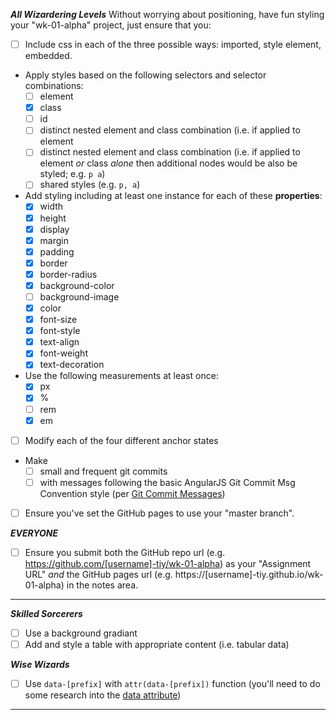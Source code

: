 _**All Wizardering Levels**_
Without worrying about positioning, have fun styling your "wk-01-alpha" project, just ensure that you:
- [ ] Include css in each of the three possible ways: imported, style element, embedded.
- Apply styles based on the following selectors and selector combinations:
  - [ ] element
  - [x] class
  - [ ] id
  - [ ] distinct nested element and class combination (i.e. if applied to element
  - [ ] distinct nested element and class combination (i.e. if applied to element _or_ class _alone_ then additional nodes would be also be styled;  e.g. `p a`)
  - [ ] shared styles (e.g. `p, a`)
- Add styling including at least one instance for each of these **properties**:
  - [x] width
  - [x] height
  - [x] display
  - [x] margin
  - [x] padding
  - [x] border
  - [x] border-radius
  - [x] background-color
  - [ ] background-image
  - [x] color
  - [x] font-size
  - [x] font-style
  - [x] text-align
  - [x] font-weight
  - [x] text-decoration
- Use the following measurements at least once:
  - [x] px
  - [x] %
  - [ ] rem
  - [x] em
- [ ] Modify each of the four different anchor states
- Make
  - [ ] small and frequent git commits
  - [ ] with messages following the basic AngularJS Git Commit Msg Convention style (per [Git Commit Messages](https://karma-runner.github.io/1.0/dev/git-commit-msg.html))
- [ ] Ensure you've set the GitHub pages to use your "master branch".

_**EVERYONE**_

- [ ] Ensure you submit both the GitHub repo url (e.g. https://github.com/[username]-tiy/wk-01-alpha) as your "Assignment URL" _and_ the GitHub pages url (e.g. https://[username]-tiy.github.io/wk-01-alpha) in the notes area.

*****************************************************************

_**Skilled Sorcerers**_

- [ ] Use a background gradiant
- [ ] Add and style a table with appropriate content (i.e. tabular data)

_**Wise Wizards**_

- [ ] Use `data-[prefix]` with `attr(data-[prefix])` function  (you'll need to do some research into the [data attribute](https://developer.mozilla.org/en-US/docs/Learn/HTML/Howto/Use_data_attributes))

******************************************************************
